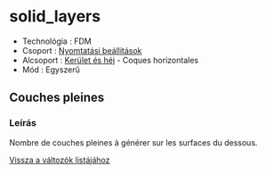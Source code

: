 # solid\_layers

* Technológia : FDM
* Csoport : [Nyomtatási beállítások](../../../konfig/print_settings)
* Alcsoport : [Kerület és héj](../../beallitasok/print_settings.md#périmètre-et-enveloppe)  - Coques horizontales
* Mód : Egyszerű

## Couches pleines

### Leírás

Nombre de couches pleines à générer sur les surfaces du dessous.

[Vissza a változók listájához](../../variable_list)

